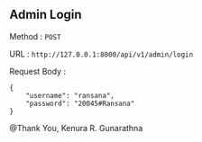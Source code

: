 ## Admin Login

Method : `POST`

URL : `http://127.0.0.1:8000/api/v1/admin/login`

Request Body : 

```
{
    "username": "ransana",
    "password": "20045#Ransana"
}
```

@Thank You, Kenura R. Gunarathna